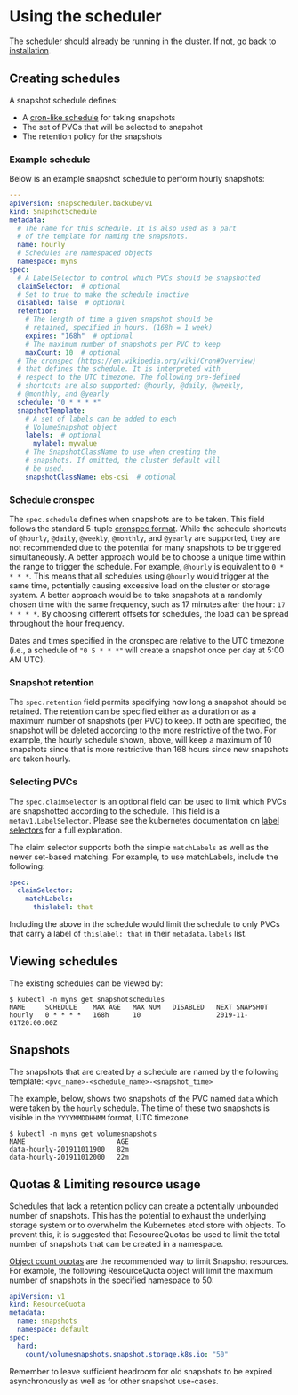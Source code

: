 # Using the scheduler

The scheduler should already be running in the cluster. If not, go back to
[installation](install.md).

## Creating schedules

A snapshot schedule defines:

* A [cron-like schedule](https://en.wikipedia.org/wiki/Cron#Overview) for taking
  snapshots
* The set of PVCs that will be selected to snapshot
* The retention policy for the snapshots

### Example schedule

Below is an example snapshot schedule to perform hourly snapshots:

```yaml
---
apiVersion: snapscheduler.backube/v1
kind: SnapshotSchedule
metadata:
  # The name for this schedule. It is also used as a part
  # of the template for naming the snapshots.
  name: hourly
  # Schedules are namespaced objects
  namespace: myns
spec:
  # A LabelSelector to control which PVCs should be snapshotted
  claimSelector:  # optional
  # Set to true to make the schedule inactive
  disabled: false  # optional
  retention:
    # The length of time a given snapshot should be
    # retained, specified in hours. (168h = 1 week)
    expires: "168h"  # optional
    # The maximum number of snapshots per PVC to keep
    maxCount: 10  # optional
  # The cronspec (https://en.wikipedia.org/wiki/Cron#Overview)
  # that defines the schedule. It is interpreted with
  # respect to the UTC timezone. The following pre-defined
  # shortcuts are also supported: @hourly, @daily, @weekly,
  # @monthly, and @yearly
  schedule: "0 * * * *"
  snapshotTemplate:
    # A set of labels can be added to each
    # VolumeSnapshot object
    labels:  # optional
      mylabel: myvalue
    # The SnapshotClassName to use when creating the
    # snapshots. If omitted, the cluster default will
    # be used.
    snapshotClassName: ebs-csi  # optional
```

### Schedule cronspec

The `spec.schedule` defines when snapshots are to be taken. This field follows
the standard 5-tuple [cronspec
format](https://en.wikipedia.org/wiki/Cron#Overview). While the schedule
shortcuts of `@hourly`, `@daily`, `@weekly`, `@monthly`, and `@yearly` are
supported, they are not recommended due to the potential for many snapshots to
be triggered simultaneously. A better approach would be to choose a unique time
within the range to trigger the schedule. For example, `@hourly` is equivalent
to `0 * * * *`. This means that all schedules using `@hourly` would trigger at
the same time, potentially causing excessive load on the cluster or storage
system. A better approach would be to take snapshots at a randomly chosen time
with the same frequency, such as 17 minutes after the hour: `17 * * * *`. By
choosing different offsets for schedules, the load can be spread throughout the
hour frequency.

Dates and times specified in the cronspec are relative to the UTC timezone
(i.e., a schedule of `"0 5 * * *"` will create a snapshot once per day at 5:00
AM UTC).

### Snapshot retention

The `spec.retention` field permits specifying how long a snapshot should be
retained. The retention can be specified either as a duration or as a maximum
number of snapshots (per PVC) to keep. If both are specified, the snapshot will
be deleted according to the more restrictive of the two. For example, the hourly
schedule shown, above, will keep a maximum of 10 snapshots since that is more
restrictive than 168 hours since new snapshots are taken hourly.

### Selecting PVCs

The `spec.claimSelector` is an optional field can be used to limit which PVCs
are snapshotted according to the schedule. This field is a
`metav1.LabelSelector`. Please see the kubernetes documentation on [label
selectors](https://kubernetes.io/docs/concepts/overview/working-with-objects/labels/#label-selectors)
for a full explanation.

The claim selector supports both the simple `matchLabels` as well as the newer
set-based matching. For example, to use matchLabels, include the following:

```yaml
spec:
  claimSelector:
    matchLabels:
      thislabel: that
```

Including the above in the schedule would limit the schedule to only PVCs that
carry a label of `thislabel: that` in their `metadata.labels` list.

## Viewing schedules

The existing schedules can be viewed by:

```console
$ kubectl -n myns get snapshotschedules
NAME     SCHEDULE    MAX AGE   MAX NUM   DISABLED   NEXT SNAPSHOT
hourly   0 * * * *   168h      10                   2019-11-01T20:00:00Z
```

## Snapshots

The snapshots that are created by a schedule are named by the following
template: `<pvc_name>-<schedule_name>-<snapshot_time>`

The example, below, shows two snapshots of the PVC named `data` which were taken
by the `hourly` schedule. The time of these two snapshots is visible in the
`YYYYMMDDHHMM` format, UTC timezone.

```console
$ kubectl -n myns get volumesnapshots
NAME                       AGE
data-hourly-201911011900   82m
data-hourly-201911012000   22m
```

## Quotas & Limiting resource usage

Schedules that lack a retention policy can create a potentially unbounded number
of snapshots. This has the potential to exhaust the underlying storage system or
to overwhelm the Kubernetes etcd store with objects. To prevent this, it is
suggested that ResourceQuotas be used to limit the total number of snapshots
that can be created in a namespace.

[Object count
ouotas](https://kubernetes.io/docs/concepts/policy/resource-quotas/#object-count-quota)
are the recommended way to limit Snapshot resources. For example, the following
ResourceQuota object will limit the maximum number of snapshots in the specified
namespace to 50:

```yaml
apiVersion: v1
kind: ResourceQuota
metadata:
  name: snapshots
  namespace: default
spec:
  hard:
    count/volumesnapshots.snapshot.storage.k8s.io: "50"
```

Remember to leave sufficient headroom for old snapshots to be expired
asynchronously as well as for other snapshot use-cases.
